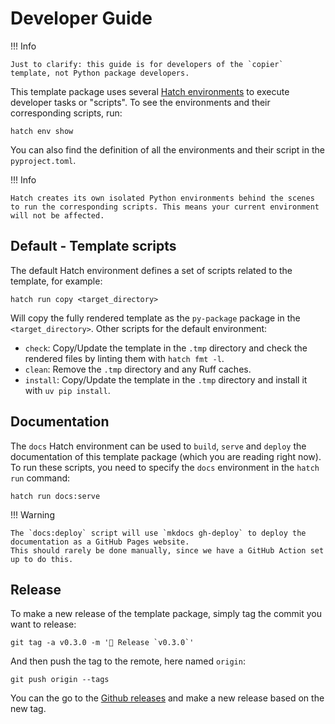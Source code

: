 # Developer Guide

!!! Info

    Just to clarify: this guide is for developers of the `copier` template, not Python package developers.

This template package uses several [Hatch environments](https://hatch.pypa.io/latest/environment/) to execute developer tasks or "scripts".
To see the environments and their corresponding scripts, run:

    hatch env show

You can also find the definition of all the environments and their script in the `pyproject.toml`.

!!! Info

    Hatch creates its own isolated Python environments behind the scenes to run the corresponding scripts. This means your current environment will not be affected.

## Default - Template scripts

The default Hatch environment defines a set of scripts related to the template, for example:

    hatch run copy <target_directory>

Will copy the fully rendered template as the `py-package` package in the `<target_directory>`.
Other scripts for the default environment:

* `check`: Copy/Update the template in the `.tmp` directory and check the rendered files by linting them with `hatch fmt -l`.
* `clean`: Remove the `.tmp` directory and any Ruff caches.
* `install`: Copy/Update the template in the `.tmp` directory and install it with `uv pip install`.

## Documentation

The `docs` Hatch environment can be used to `build`, `serve` and `deploy` the documentation of this template package (which you are reading right now).
To run these scripts, you need to specify the `docs` environment in the `hatch run` command:

    hatch run docs:serve

!!! Warning

    The `docs:deploy` script will use `mkdocs gh-deploy` to deploy the documentation as a GitHub Pages website.
    This should rarely be done manually, since we have a GitHub Action set up to do this.

## Release

To make a new release of the template package, simply tag the commit you want to release:

    git tag -a v0.3.0 -m '🚀 Release `v0.3.0`'

And then push the tag to the remote, here named `origin`:

    git push origin --tags

You can the go to the [Github releases](https://github.com/mbercx/python-copier/releases) and make a new release based on the new tag.
